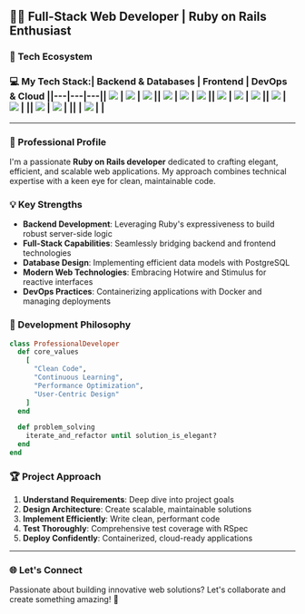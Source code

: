 ## 👨‍💻 Full-Stack Web Developer | Ruby on Rails Enthusiast

### 🚀 Tech Ecosystem

### 💻 My Tech Stack:| Backend & Databases | Frontend | DevOps & Cloud ||---|---|---|| <a href="https://ruby-doc.org/3.3.5/"><img src="https://img.shields.io/badge/Ruby-CC342D?style=for-the-badge&logo=ruby&logoColor=white" /></a> | <a href="https://developer.mozilla.org/en-US/docs/Web/HTML"><img src="https://img.shields.io/badge/HTML5-E34F26?style=for-the-badge&logo=html5&logoColor=white" /></a> | <a href="https://docs.docker.com/"><img src="https://img.shields.io/badge/Docker-2496ED?style=for-the-badge&logo=docker&logoColor=white" /></a> || <a href="https://guides.rubyonrails.org/"><img src="https://img.shields.io/badge/Rails-CC0000?style=for-the-badge&logo=rubyonrails&logoColor=white" /></a> | <a href="https://developer.mozilla.org/en-US/docs/Web/CSS"><img src="https://img.shields.io/badge/CSS3-1572B6?style=for-the-badge&logo=css3&logoColor=white" /></a> | <a href="https://kubernetes.io/docs/home/"><img src="https://img.shields.io/badge/Kubernetes-326CE5?style=for-the-badge&logo=kubernetes&logoColor=white" /></a> || <a href="https://www.postgresql.org/docs/"><img src="https://img.shields.io/badge/PostgreSQL-336791?style=for-the-badge&logo=postgresql&logoColor=white" /></a> | <a href="https://tailwindcss.com/docs"><img src="https://img.shields.io/badge/Tailwind_CSS-38B2AC?style=for-the-badge&logo=tailwind-css&logoColor=white" /></a> | <a href="https://cloud.yandex.com/en-ru/docs/"><img src="https://img.shields.io/badge/Yandex.Cloud-FC3F1D?style=for-the-badge&logo=yandex&logoColor=white" /></a> || <a href="https://redis.io/docs/latest/"><img src="https://img.shields.io/badge/Redis-DC382D?style=for-the-badge&logo=redis&logoColor=white" /></a> | <a href="https://developer.mozilla.org/en-US/docs/Web/JavaScript"><img src="https://img.shields.io/badge/JavaScript-F7DF1E?style=for-the-badge&logo=javascript&logoColor=black" /></a> | || <a href="https://rspec.info/"><img src="https://img.shields.io/badge/RSpec-4B8DBA?style=for-the-badge&logo=rspec&logoColor=white" /></a> | <a href="https://stimulus.hotwired.dev/"><img src="https://img.shields.io/badge/Stimulus-EAB8C9?style=for-the-badge&logo=stimulus&logoColor=black" /></a> | || | <a href="https://hotwired.dev/"><img src="https://img.shields.io/badge/Hotwire-EAB8C9?style=for-the-badge&logo=hotwire&logoColor=black" /></a> | |


<hr>

### 🌟 Professional Profile

I'm a passionate <b>Ruby on Rails developer</b> dedicated to crafting elegant, efficient, and scalable web applications. My approach combines technical expertise with a keen eye for clean, maintainable code.

### 💡 Key Strengths

- **Backend Development**: Leveraging Ruby's expressiveness to build robust server-side logic
- **Full-Stack Capabilities**: Seamlessly bridging backend and frontend technologies
- **Database Design**: Implementing efficient data models with PostgreSQL
- **Modern Web Technologies**: Embracing Hotwire and Stimulus for reactive interfaces
- **DevOps Practices**: Containerizing applications with Docker and managing deployments

### 🔧 Development Philosophy

```ruby
class ProfessionalDeveloper
  def core_values
    [
      "Clean Code",
      "Continuous Learning",
      "Performance Optimization",
      "User-Centric Design"
    ]
  end

  def problem_solving
    iterate_and_refactor until solution_is_elegant?
  end
end
```

### 🏆 Project Approach

1. **Understand Requirements**: Deep dive into project goals
2. **Design Architecture**: Create scalable, maintainable solutions
3. **Implement Efficiently**: Write clean, performant code
4. **Test Thoroughly**: Comprehensive test coverage with RSpec
5. **Deploy Confidently**: Containerized, cloud-ready applications

<hr>

### 🌐 Let's Connect

Passionate about building innovative web solutions? Let's collaborate and create something amazing! 🚀

